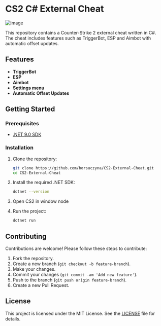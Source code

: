 # CS2 C# External Cheat
![image](https://github.com/user-attachments/assets/7b7ae95a-104e-4388-80cf-3dba53f10a53)

This repository contains a Counter-Strike 2 external cheat written in C#. The cheat includes features such as TriggerBot, ESP and Aimbot with automatic offset updates.

## Features

- **TriggerBot**
- **ESP**
- **Aimbot**
- **Settings menu**
- **Automatic Offset Updates**

## Getting Started

### Prerequisites

- [.NET 9.0 SDK](https://dotnet.microsoft.com/download/dotnet/9.0)

### Installation

1. Clone the repository:
   ```sh
   git clone https://github.com/borsuczyna/CS2-External-Cheat.git
   cd CS2-External-Cheat
   ```

2. Install the required .NET SDK:
   ```sh
   dotnet --version
   ```

3. Open CS2 in window node

4. Run the project:
   ```sh
   dotnet run
   ```

## Contributing

Contributions are welcome! Please follow these steps to contribute:

1. Fork the repository.
2. Create a new branch (`git checkout -b feature-branch`).
3. Make your changes.
4. Commit your changes (`git commit -am 'Add new feature'`).
5. Push to the branch (`git push origin feature-branch`).
6. Create a new Pull Request.

## License

This project is licensed under the MIT License. See the [LICENSE](LICENSE) file for details.
